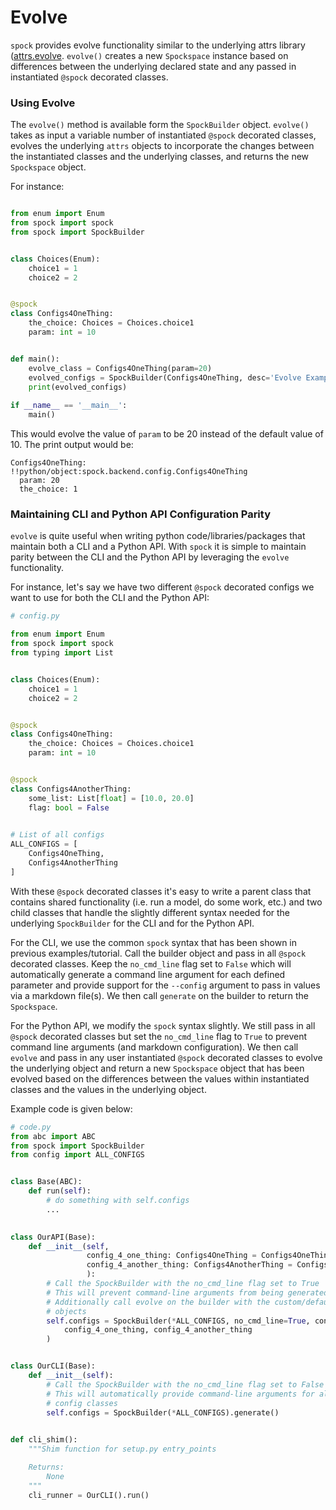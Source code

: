 # Evolve

`spock` provides evolve functionality similar to the underlying attrs library 
([attrs.evolve](https://www.attrs.org/en/stable/api.html#attrs.evolve). `evolve()` creates a new 
`Spockspace` instance based on differences between the underlying declared state and any passed in instantiated 
`@spock` decorated classes.

### Using Evolve

The `evolve()` method is available form the `SpockBuilder` object. `evolve()` takes as input a variable number of 
instantiated `@spock` decorated classes, evolves the underlying `attrs` objects to incorporate the changes between
the instantiated classes and the underlying classes, and returns the new `Spockspace` object.

For instance:

```python

from enum import Enum
from spock import spock
from spock import SpockBuilder


class Choices(Enum):
    choice1 = 1
    choice2 = 2


@spock
class Configs4OneThing:
    the_choice: Choices = Choices.choice1
    param: int = 10


def main():
    evolve_class = Configs4OneThing(param=20)
    evolved_configs = SpockBuilder(Configs4OneThing, desc='Evolve Example').evolve(evolve_class)
    print(evolved_configs)
    
if __name__ == '__main__':
    main()
```

This would evolve the value of `param` to be 20 instead of the default value of 10. The print output would be:

```shell
Configs4OneThing: !!python/object:spock.backend.config.Configs4OneThing
  param: 20
  the_choice: 1
```

### Maintaining CLI and Python API Configuration Parity

`evolve` is quite useful when writing python code/libraries/packages that maintain both a CLI and a Python API. With
`spock` it is simple to maintain parity between the CLI and the Python API by leveraging the `evolve` functionality.

For instance, let's say we have two different `@spock` decorated configs we want to use for both the CLI and the Python
API:

```python
# config.py

from enum import Enum
from spock import spock
from typing import List


class Choices(Enum):
    choice1 = 1
    choice2 = 2


@spock
class Configs4OneThing:
    the_choice: Choices = Choices.choice1
    param: int = 10


@spock
class Configs4AnotherThing:
    some_list: List[float] = [10.0, 20.0]
    flag: bool = False

    
# List of all configs
ALL_CONFIGS = [
    Configs4OneThing,
    Configs4AnotherThing
]

```

With these `@spock` decorated classes it's easy to write a parent class that contains shared functionality (i.e. run a 
model, do some work, etc.) and two child classes that handle the slightly different syntax needed for the underlying 
`SpockBuilder` for the CLI and for the Python API. 

For the CLI, we use the common `spock` syntax that has been shown in previous examples/tutorial. Call the builder 
object and pass in all `@spock` decorated classes. Keep the `no_cmd_line` flag set to `False` which will automatically 
generate a command line argument for each defined parameter and provide support for the `--config` argument to pass
in values via a markdown file(s). We then call `generate` on the builder to return the `Spockspace`.

For the Python API, we modify the `spock` syntax slightly. We still pass in all `@spock` decorated classes but set 
the `no_cmd_line` flag to `True` to prevent command line arguments (and markdown configuration). We then call `evolve`
and pass in any user instantiated `@spock` decorated classes to evolve the underlying object and return a new
`Spockspace` object that has been evolved based on the differences between the values within instantiated classes and
the values in the underlying object.

Example code is given below:

```python
# code.py
from abc import ABC
from spock import SpockBuilder
from config import ALL_CONFIGS


class Base(ABC):
    def run(self):
        # do something with self.configs
        ...

    
class OurAPI(Base):
    def __init__(self,
                 config_4_one_thing: Configs4OneThing = Configs4OneThing(), 
                 config_4_another_thing: Configs4AnotherThing = Configs4AnotherThing()
                 ):
        # Call the SpockBuilder with the no_cmd_line flag set to True 
        # This will prevent command-line arguments from being generated
        # Additionally call evolve on the builder with the custom/default Configs4OneThing & Configs4AnotherThing
        # objects
        self.configs = SpockBuilder(*ALL_CONFIGS, no_cmd_line=True, configs=[]).evolve(
            config_4_one_thing, config_4_another_thing
        )


class OurCLI(Base):
    def __init__(self):
        # Call the SpockBuilder with the no_cmd_line flag set to False (default value)
        # This will automatically provide command-line arguments for all of the @spock decorated
        # config classes
        self.configs = SpockBuilder(*ALL_CONFIGS).generate()
    

def cli_shim():
    """Shim function for setup.py entry_points

    Returns:
        None
    """
    cli_runner = OurCLI().run()
```
